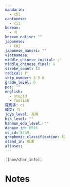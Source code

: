 ```yaml
---
mandarin:
  - chī
cantonese:
  - ci1
korean:
  - 치
korean_native: ""
japanese:
  - CHI
japanese_nanori: ""
vietnamese:
middle_chinese_initial: ʈʰ
middle_chinese_final: ɨ
stroke_count: 13
radical: 疒
skip_number: 3-5-8
grade_level: 6
pos: ""
english:
  - stupid
  - foolish
羅馬字: ci
韓文: 치
joyo_level: 高等
hsk_level: ""
hanmun_edu_level: ""
danayo_id: 6026
mc_id: 8749
graphemic_classification: 知
stand_in: 痴漢
aliases:
---
```

```meta-bind-embed
[[nav/char_info]]
```

# Notes
